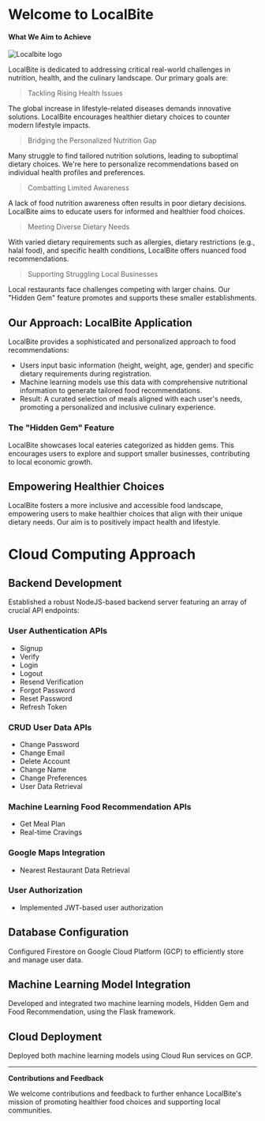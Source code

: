 # Welcome to LocalBite

#### What We Aim to Achieve

![Localbite logo](https://storage.googleapis.com/localbite-asset/Group%2010.png)

LocalBite is dedicated to addressing critical real-world challenges in nutrition, health, and the culinary landscape. Our primary goals are:

> Tackling Rising Health Issues

The global increase in lifestyle-related diseases demands innovative solutions. LocalBite encourages healthier dietary choices to counter modern lifestyle impacts.

> Bridging the Personalized Nutrition Gap

Many struggle to find tailored nutrition solutions, leading to suboptimal dietary choices. We're here to personalize recommendations based on individual health profiles and preferences.

> Combatting Limited Awareness

A lack of food nutrition awareness often results in poor dietary decisions. LocalBite aims to educate users for informed and healthier food choices.

> Meeting Diverse Dietary Needs

With varied dietary requirements such as allergies, dietary restrictions (e.g., halal food), and specific health conditions, LocalBite offers nuanced food recommendations.

> Supporting Struggling Local Businesses

Local restaurants face challenges competing with larger chains. Our "Hidden Gem" feature promotes and supports these smaller establishments.

## Our Approach: LocalBite Application

LocalBite provides a sophisticated and personalized approach to food recommendations:

- Users input basic information (height, weight, age, gender) and specific dietary requirements during registration.
- Machine learning models use this data with comprehensive nutritional information to generate tailored food recommendations.
- Result: A curated selection of meals aligned with each user's needs, promoting a personalized and inclusive culinary experience.

### The "Hidden Gem" Feature

LocalBite showcases local eateries categorized as hidden gems. This encourages users to explore and support smaller businesses, contributing to local economic growth.

## Empowering Healthier Choices

LocalBite fosters a more inclusive and accessible food landscape, empowering users to make healthier choices that align with their unique dietary needs. Our aim is to positively impact health and lifestyle.

# Cloud Computing Approach

## Backend Development

Established a robust NodeJS-based backend server featuring an array of crucial API endpoints:

### User Authentication APIs
- Signup
- Verify
- Login
- Logout
- Resend Verification
- Forgot Password
- Reset Password
- Refresh Token

### CRUD User Data APIs
- Change Password
- Change Email
- Delete Account
- Change Name
- Change Preferences
- User Data Retrieval

### Machine Learning Food Recommendation APIs
- Get Meal Plan
- Real-time Cravings

### Google Maps Integration
- Nearest Restaurant Data Retrieval

### User Authorization
- Implemented JWT-based user authorization

## Database Configuration
Configured Firestore on Google Cloud Platform (GCP) to efficiently store and manage user data.

## Machine Learning Model Integration
Developed and integrated two machine learning models, Hidden Gem and Food Recommendation, using the Flask framework.

## Cloud Deployment
Deployed both machine learning models using Cloud Run services on GCP.

---

**Contributions and Feedback**

We welcome contributions and feedback to further enhance LocalBite's mission of promoting healthier food choices and supporting local communities.
